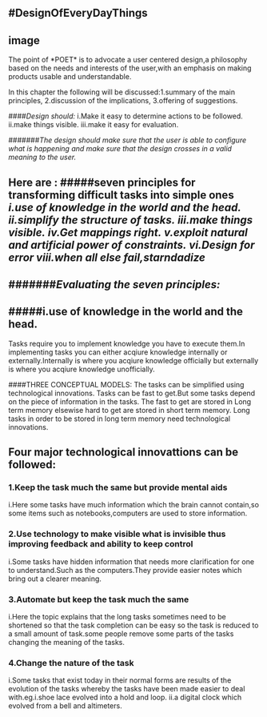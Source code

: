 #DesignOfEveryDayThings
---
image
---
<p>The point of  *POET*  is to advocate a user centered design,a  philosophy based on the needs and interests of the user,with an emphasis on making products usable and understandable.
</p>
In this chapter the following will be discussed:1.summary of the main principles,
                                                   2.discussion of the implications,
                                                   3.offering of suggestions.

####*Design should:*
                    i.Make it easy to determine actions to be followed.
                    ii.make things visible.
                    iii.make it easy for evaluation.
                    
#######*The design should make sure  that the user is able to configure what is happening and make sure that the design crosses in a valid meaning to the user.*

Here are :
#####seven principles for transforming difficult tasks into simple ones
                        *i.use of knowledge in the world and the head.*
                        *ii.simplify the structure of tasks.*
                        *iii.make things visible.*
                        *iv.Get mappings right.*
                        *v.exploit natural and artificial power of constraints.*
                        *vi.Design for error*
                        *viii.when all else fail,starndadize*
---
#######*Evaluating the seven principles:*
---
#####i.use of knowledge in the world and the head.
---
Tasks require you to implement knowledge you have to execute them.In implementing tasks you can either acqiure knowledge internally or externally.Internally is where you acqiure knowledge officially but externally is where you acqiure knowledge unofficially.

####THREE CONCEPTUAL MODELS: 
The tasks can be simplified using technological innovations.
Tasks can be fast to get.But some tasks depend on the piece of information in the tasks.
The fast to get are stored in Long term memory elsewise hard to get are  stored in short term memory.
Long tasks in order to be stored in long term memory need technological innovations.
<h2>Four major technological innovattions can be followed:</h2>
<h3>1.Keep the task much the same but provide mental aids</h3>
i.Here some tasks  have much information which the brain cannot contain,so some items such as notebooks,computers are used to store information.
<h3>2.Use technology to make visible what is invisible thus improving feedback  and ability to keep control</h3>
i.Some tasks have hidden information that needs more clarification for one to understand.Such as the computers.They provide easier notes which bring out a clearer meaning.
<h3>3.Automate but keep the task much the same</h3>
i.Here the topic explains that the long tasks sometimes need to be shortened so that the task completion can be easy so the task is reduced  to a small amount of task.some people remove some parts of the tasks changing the meaning of the tasks.
<h3>4.Change the nature of the task</h3>
i.Some tasks that exist today in their normal forms are results of the evolution of the tasks whereby the tasks have been made easier to deal with.eg.i.shoe lace evolved into a hold and loop.
                       ii.a digital clock which evolved from a bell and altimeters.

